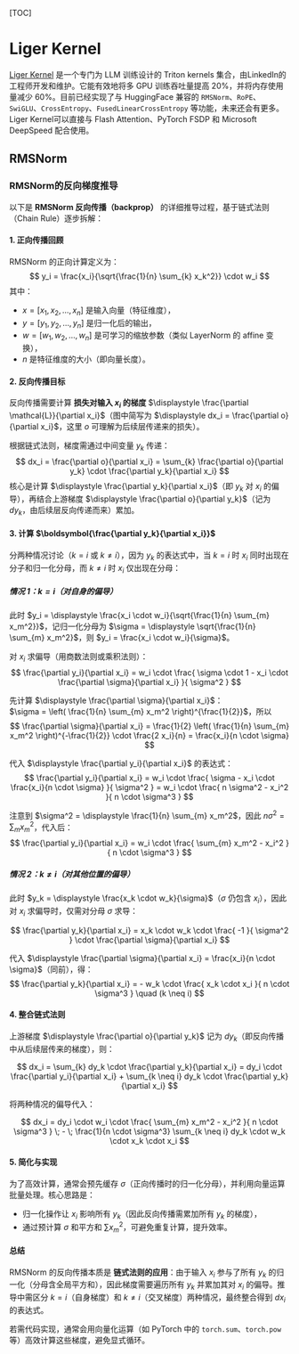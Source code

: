 [TOC]



# Liger Kernel

[Liger Kernel](https://github.com/linkedin/Liger-Kernel) 是一个专门为 LLM 训练设计的 Triton kernels 集合，由LinkedIn的工程师开发和维护。它能有效地将多 GPU 训练吞吐量提高 20%，并将内存使用量减少 60%。目前已经实现了与 HuggingFace 兼容的 `RMSNorm`、`RoPE`、`SwiGLU`、`CrossEntropy`、`FusedLinearCrossEntropy` 等功能，未来还会有更多。Liger Kernel可以直接与 Flash Attention、PyTorch FSDP 和 Microsoft DeepSpeed 配合使用。

## RMSNorm

### RMSNorm的反向梯度推导

以下是 **RMSNorm 反向传播（backprop）** 的详细推导过程，基于链式法则（Chain Rule）逐步拆解：


#### 1. 正向传播回顾  
RMSNorm 的正向计算定义为：  
$$
y_i = \frac{x_i}{\sqrt{\frac{1}{n} \sum_{k} x_k^2}} \cdot w_i
$$
其中：  
- $x = [x_1, x_2, \dots, x_n]$ 是输入向量（特征维度），  
- $y = [y_1, y_2, \dots, y_n]$ 是归一化后的输出，  
- $w = [w_1, w_2, \dots, w_n]$ 是可学习的缩放参数（类似 LayerNorm 的 affine 变换），  
- $n$ 是特征维度的大小（即向量长度）。  


#### 2. 反向传播目标  
反向传播需要计算 **损失对输入 $x_i$ 的梯度** $\displaystyle \frac{\partial \mathcal{L}}{\partial x_i}$（图中简写为 $\displaystyle dx_i = \frac{\partial o}{\partial x_i}$，这里 $o$ 可理解为后续层传递来的损失）。  

根据链式法则，梯度需通过中间变量 $y_k$ 传递：  
$$
dx_i = \frac{\partial o}{\partial x_i} = \sum_{k} \frac{\partial o}{\partial y_k} \cdot \frac{\partial y_k}{\partial x_i}
$$
核心是计算 $\displaystyle \frac{\partial y_k}{\partial x_i}$（即 $y_k$ 对 $x_i$ 的偏导），再结合上游梯度 $\displaystyle \frac{\partial o}{\partial y_k}$（记为 $dy_k$，由后续层反向传递而来）累加。  


#### 3. 计算 $\boldsymbol{\frac{\partial y_k}{\partial x_i}}$  
分两种情况讨论（$k = i$ 或 $k \neq i$），因为 $y_k$ 的表达式中，当 $k=i$ 时 $x_i$ 同时出现在分子和归一化分母，而 $k \neq i$ 时 $x_i$ 仅出现在分母：  


##### 情况 1：$\boldsymbol{k = i}$（对自身的偏导）  
此时 $y_i = \displaystyle \frac{x_i \cdot w_i}{\sqrt{\frac{1}{n} \sum_{m} x_m^2}}$，记归一化分母为 $\sigma = \displaystyle \sqrt{\frac{1}{n} \sum_{m} x_m^2}$，则 $y_i = \frac{x_i \cdot w_i}{\sigma}$。  

对 $x_i$ 求偏导（用商数法则或乘积法则）：  
$$
\frac{\partial y_i}{\partial x_i} = w_i \cdot \frac{ \sigma \cdot 1 - x_i \cdot \frac{\partial \sigma}{\partial x_i} }{ \sigma^2 }
$$

先计算 $\displaystyle \frac{\partial \sigma}{\partial x_i}$：  
$\sigma = \left( \frac{1}{n} \sum_{m} x_m^2 \right)^{\frac{1}{2}}$，所以  
$$
\frac{\partial \sigma}{\partial x_i} = \frac{1}{2} \left( \frac{1}{n} \sum_{m} x_m^2 \right)^{-\frac{1}{2}} \cdot \frac{2 x_i}{n} = \frac{x_i}{n \cdot \sigma}
$$

代入 $\displaystyle \frac{\partial y_i}{\partial x_i}$ 的表达式：  
$$
\frac{\partial y_i}{\partial x_i} = w_i \cdot \frac{ \sigma - x_i \cdot \frac{x_i}{n \cdot \sigma} }{ \sigma^2 } = w_i \cdot \frac{ n \sigma^2 - x_i^2 }{ n \cdot \sigma^3 }
$$

注意到 $\sigma^2 = \displaystyle \frac{1}{n} \sum_{m} x_m^2$，因此 $n \sigma^2 = \sum_{m} x_m^2$，代入后：  
$$
\frac{\partial y_i}{\partial x_i} = w_i \cdot \frac{ \sum_{m} x_m^2 - x_i^2 }{ n \cdot \sigma^3 }
$$


##### 情况 2：$\boldsymbol{k \neq i}$（对其他位置的偏导）  
此时 $y_k = \displaystyle \frac{x_k \cdot w_k}{\sigma}$（$\sigma$ 仍包含 $x_i$），因此对 $x_i$ 求偏导时，仅需对分母 $\sigma$ 求导：  

$$
\frac{\partial y_k}{\partial x_i} = x_k \cdot w_k \cdot \frac{ -1 }{ \sigma^2 } \cdot \frac{\partial \sigma}{\partial x_i}
$$

代入 $\displaystyle \frac{\partial \sigma}{\partial x_i} = \frac{x_i}{n \cdot \sigma}$（同前），得：  
$$
\frac{\partial y_k}{\partial x_i} = - w_k \cdot \frac{ x_k \cdot x_i }{ n \cdot \sigma^3 } \quad (k \neq i)
$$


#### 4. 整合链式法则  
上游梯度 $\displaystyle \frac{\partial o}{\partial y_k}$ 记为 $dy_k$（即反向传播中从后续层传来的梯度），则：  

$$
dx_i = \sum_{k} dy_k \cdot \frac{\partial y_k}{\partial x_i} = dy_i \cdot \frac{\partial y_i}{\partial x_i} + \sum_{k \neq i} dy_k \cdot \frac{\partial y_k}{\partial x_i}
$$

将两种情况的偏导代入：  

$$
dx_i = dy_i \cdot w_i \cdot \frac{ \sum_{m} x_m^2 - x_i^2 }{ n \cdot \sigma^3 } \; - \; \frac{1}{n \cdot \sigma^3} \sum_{k \neq i} dy_k \cdot w_k \cdot x_k \cdot x_i
$$


#### 5. 简化与实现  
为了高效计算，通常会预先缓存 $\sigma$（正向传播时的归一化分母），并利用向量运算批量处理。核心思路是：  
- 归一化操作让 $x_i$ 影响所有 $y_k$（因此反向传播需累加所有 $y_k$ 的梯度），  
- 通过预计算 $\sigma$ 和平方和 $\sum x_m^2$，可避免重复计算，提升效率。  


#### 总结  
RMSNorm 的反向传播本质是 **链式法则的应用**：由于输入 $x_i$ 参与了所有 $y_k$ 的归一化（分母含全局平方和），因此梯度需要遍历所有 $y_k$ 并累加其对 $x_i$ 的偏导。推导中需区分 $k=i$（自身梯度）和 $k \neq i$（交叉梯度）两种情况，最终整合得到 $dx_i$ 的表达式。  

若需代码实现，通常会用向量化运算（如 PyTorch 中的 `torch.sum`、`torch.pow` 等）高效计算这些梯度，避免显式循环。